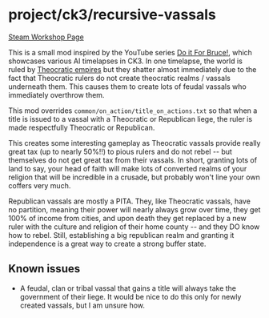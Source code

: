 # project/ck3/recursive-vassals

[Steam Workshop Page]

This is a small mod inspired by the YouTube series [Do it For Bruce!], which showcases various AI timelapses in CK3. In one timelapse, the world is ruled by [Theocratic empires][Theocratic Government] but they shatter almost immediately due to the fact that Theocratic rulers do not create theocratic realms / vassals underneath them. This causes them to create lots of feudal vassals who immediately overthrow them.

This mod overrides `common/on_action/title_on_actions.txt` so that when a title is issued to a vassal with a Theocratic or Republican liege, the ruler is made respectfully Theocratic or Republican.

This creates some interesting gameplay as Theocratic vassals provide really great tax (up to nearly 50%!!) to pious rulers and do not rebel -- but themselves do not get great tax from their vassals. In short, granting lots of land to say, your head of faith will make lots of converted realms of your religion that will be incredible in a crusade, but probably won't line your own coffers very much.

Republican vassals are mostly a PITA. They, like Theocratic vassals, have no partition, meaning their power will nearly always grow over time, they get 100% of income from cities, and upon death they get replaced by a new ruler with the culture and religion of their home county -- and they DO know how to rebel. Still, establishing a big republican realm and granting it independence is a great way to create a strong buffer state.

[Steam Workshop Page]: https://steamcommunity.com/sharedfiles/filedetails/?id=2775158644
[Do it For Bruce!]: https://www.youtube.com/watch?v=5qo4cqtyjuE
[Theocratic Government]: https://ck3.paradoxwikis.com/Government#Theocracy

## Known issues

 - A feudal, clan or tribal vassal that gains a title will always take the government of their liege. It would be nice to do this only for newly created vassals, but I am unsure how.